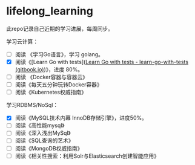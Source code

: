 # lifelong_learning
此repo记录自己近期的学习进展，每周同步。

学习云计算：

- [ ] 阅读 《学习Go语言》，学习 golang。
- [x] 阅读《[Learn Go with tests]([Learn Go with tests - learn-go-with-tests (gitbook.io)](https://studygolang.gitbook.io/learn-go-with-tests/))》，进度 80%。
- [ ] 阅读 《Docker容器与容器云》
- [ ] 阅读《每天五分钟玩转Docker容器》
- [ ] 阅读《Kubernetes权威指南》

学习RDBMS/NoSql：

- [x] 阅读《MySQL技术内幕 InnoDB存储引擎》，进度50%。
- [ ] 阅读《高性能mysql》
- [ ] 阅读《深入浅出MySql》
- [ ] 阅读《SQL查询的艺术》
- [ ] 阅读《MongoDB权威指南》
- [ ] 阅读《相关性搜索：利用Solr与Elasticsearch创建智能应用》